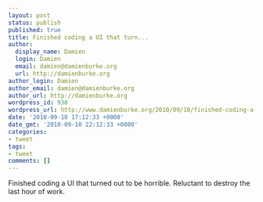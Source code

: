 ```yaml
---
layout: post
status: publish
published: true
title: Finished coding a UI that turn...
author:
  display_name: Damien
  login: Damien
  email: damien@damienburke.org
  url: http://damienburke.org
author_login: Damien
author_email: damien@damienburke.org
author_url: http://damienburke.org
wordpress_id: 938
wordpress_url: http://www.damienburke.org/2010/09/10/finished-coding-a-ui-that-turn/
date: '2010-09-10 17:12:33 +0000'
date_gmt: '2010-09-10 22:12:33 +0000'
categories:
- tweet
tags:
- tweet
comments: []
---
```

<p>Finished coding a UI that turned out to be horrible. Reluctant to destroy the last hour of work.</p>
